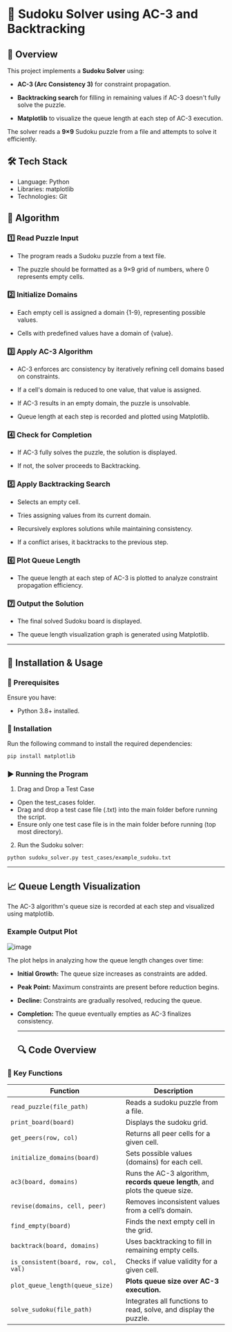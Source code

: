 # 🧩 Sudoku Solver using AC-3 and Backtracking

## 📌 Overview

This project implements a **Sudoku Solver** using:

- **AC-3 (Arc Consistency 3)** for constraint propagation.

- **Backtracking search** for filling in remaining values if AC-3 doesn't fully solve the puzzle.

- **Matplotlib** to visualize the queue length at each step of AC-3 execution.

The solver reads a **9×9** Sudoku puzzle from a file and attempts to solve it efficiently.

## 🛠️ Tech Stack

- Language: Python
- Libraries: matplotlib
- Technologies: Git

## 🔄 Algorithm

### 1️⃣ Read Puzzle Input

- The program reads a Sudoku puzzle from a text file.

- The puzzle should be formatted as a 9×9 grid of numbers, where 0 represents empty cells.

### 2️⃣ Initialize Domains

- Each empty cell is assigned a domain {1-9}, representing possible values.

- Cells with predefined values have a domain of {value}.

### 3️⃣ Apply AC-3 Algorithm

- AC-3 enforces arc consistency by iteratively refining cell domains based on constraints.

- If a cell's domain is reduced to one value, that value is assigned.

- If AC-3 results in an empty domain, the puzzle is unsolvable.

- Queue length at each step is recorded and plotted using Matplotlib.

### 4️⃣ Check for Completion

- If AC-3 fully solves the puzzle, the solution is displayed.

- If not, the solver proceeds to Backtracking.

### 5️⃣ Apply Backtracking Search

- Selects an empty cell.

- Tries assigning values from its current domain.

- Recursively explores solutions while maintaining consistency.

- If a conflict arises, it backtracks to the previous step.

### 6️⃣ Plot Queue Length

- The queue length at each step of AC-3 is plotted to analyze constraint propagation efficiency.

### 7️⃣ Output the Solution

- The final solved Sudoku board is displayed.

- The queue length visualization graph is generated using Matplotlib.

<hr>

## 🚀 Installation & Usage

### 📌 Prerequisites

Ensure you have:

- Python 3.8+ installed.

### 🔧 Installation

Run the following command to install the required dependencies:

```bash
pip install matplotlib
```

### ▶️ Running the Program

1. Drag and Drop a Test Case
  - Open the test_cases folder.
  - Drag and drop a test case file (.txt) into the main folder before running the script.
  - Ensure only one test case file is in the main folder before running (top most directory).

2. Run the Sudoku solver:
```
python sudoku_solver.py test_cases/example_sudoku.txt
```
<hr>

## 📈 Queue Length Visualization

The AC-3 algorithm's queue size is recorded at each step and visualized using matplotlib.

### Example Output Plot

![image](https://github.com/user-attachments/assets/021a174f-817a-45de-aada-e1fa352ad51a)

The plot helps in analyzing how the queue length changes over time:

- **Initial Growth:** The queue size increases as constraints are added.
- **Peak Point:** Maximum constraints are present before reduction begins.
- **Decline:** Constraints are gradually resolved, reducing the queue.
- **Completion:** The queue eventually empties as AC-3 finalizes consistency.

  <hr> 

  ## 🔍 Code Overview
  
### **📝 Key Functions**
| Function | Description |
|----------|------------|
| `read_puzzle(file_path)` | Reads a sudoku puzzle from a file. |
| `print_board(board)` | Displays the sudoku grid. |
| `get_peers(row, col)` | Returns all peer cells for a given cell. |
| `initialize_domains(board)` | Sets possible values (domains) for each cell. |
| `ac3(board, domains)` | Runs the AC-3 algorithm, **records queue length**, and plots the queue size. |
| `revise(domains, cell, peer)` | Removes inconsistent values from a cell’s domain. |
| `find_empty(board)` | Finds the next empty cell in the grid. |
| `backtrack(board, domains)` | Uses backtracking to fill in remaining empty cells. |
| `is_consistent(board, row, col, val)` | Checks if value validity for a given cell. |
| `plot_queue_length(queue_size)` | **Plots queue size over AC-3 execution.** |
| `solve_sudoku(file_path)` | Integrates all functions to read, solve, and display the puzzle. |
  


